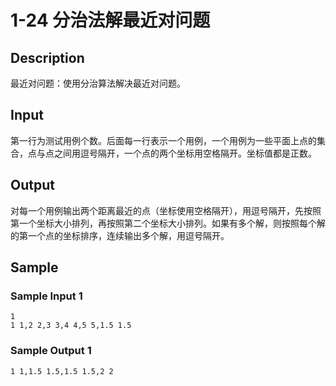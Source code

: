 # 1-24 分治法解最近对问题

## Description

最近对问题：使用分治算法解决最近对问题。

## Input

第一行为测试用例个数。后面每一行表示一个用例，一个用例为一些平面上点的集合，点与点之间用逗号隔开，一个点的两个坐标用空格隔开。坐标值都是正数。

## Output

对每一个用例输出两个距离最近的点（坐标使用空格隔开），用逗号隔开，先按照第一个坐标大小排列，再按照第二个坐标大小排列。如果有多个解，则按照每个解的第一个点的坐标排序，连续输出多个解，用逗号隔开。

## Sample

### Sample Input 1

~~~
1
1 1,2 2,3 3,4 4,5 5,1.5 1.5
~~~

### Sample Output 1

~~~
1 1,1.5 1.5,1.5 1.5,2 2
~~~